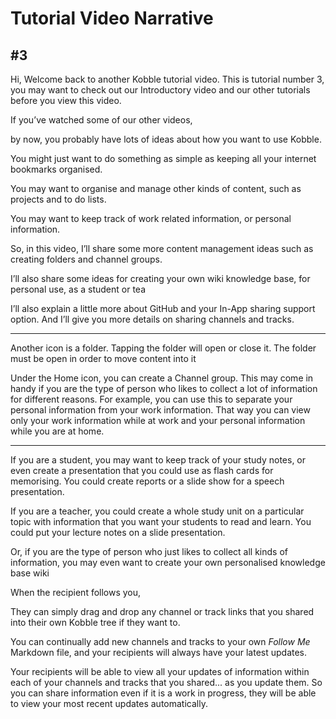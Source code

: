 # Tutorial Video Narrative
## #3
Hi, Welcome back to another Kobble tutorial video. This is tutorial number 3, you may want to check out our Introductory video and our other tutorials before you view this video.

If you’ve watched some of our other videos, 

by now, you probably have lots of ideas about how you want to use Kobble.

You might just want to do something as simple as keeping all your internet bookmarks organised.

You may want to organise and manage other kinds of content, such as projects and to do lists.

You may want to keep track of work related information, or personal information.

So, in this video, I’ll share some more content management ideas such as creating folders and channel groups.

I’ll also share some ideas for creating your own wiki knowledge base, for personal use, as a student or tea


I’ll also explain a little more about GitHub and your In-App sharing support option. And I’ll give you more details on sharing channels and tracks.



***

Another icon is a folder.
Tapping the folder will open or close it. The folder must be open in order to move content into  it

Under the Home icon, you can create a Channel group. This may come in handy if you are the type of person who likes to collect a lot of information for different reasons. For example, you can use this to separate your personal information from your work information. That way you can view only your work information while at work and your personal information while you are at home.

***



If you are a student, you may want to keep track of your study notes, or even create a presentation that you could use as flash cards for memorising. You could create reports or a slide show for a speech presentation.

If you are a teacher, you could create a whole study unit on a particular topic with information that you want your students to read and learn. You could put your lecture notes on a slide presentation.

Or, if you are the type of person who just likes to collect all kinds of information, you may even want to create your own personalised knowledge base wiki

When the recipient follows you,

They can simply drag and drop any channel or track links that you shared into their own Kobble tree if they want to.

You can continually add new channels and tracks to your own *Follow Me* Markdown file, and your recipients will always have your latest updates.

Your recipients will be able to view all your updates of information within each of your channels and tracks that you shared... as you update them. So you can share information even if it is a work in progress, they will be able to view your most recent updates automatically.